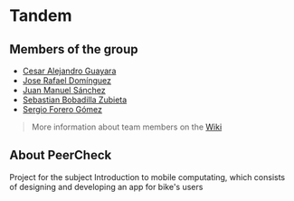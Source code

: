 # Tandem
## Members of the group
- [Cesar Alejandro Guayara](https://github.com/mcdrak)
- [Jose Rafael Domínguez](https://github.com/josedn)
- [Juan Manuel Sánchez](https://github.com/juanmsl)
- [Sebastian Bobadilla Zubieta](https://github.com/kaykos)
- [Sergio Forero Gómez](https://github.com/sergioforerogomez)

> More information about team members on the [Wiki](https://github.com/PUJCompMovL1730/Tandem/wiki)

## About PeerCheck
Project for the subject Introduction to mobile computating, which consists of designing and developing an app for bike's users
